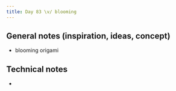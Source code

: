 ```yaml
---
title: Day 83 \v/ blooming
---
```


## General notes (inspiration, ideas, concept)

- blooming origami

## Technical notes

-
